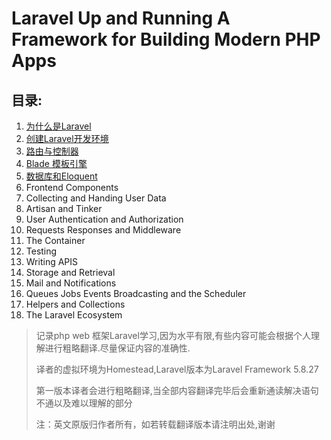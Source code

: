 # Laravel Up and Running A Framework for Building Modern PHP Apps

## 目录:

1. [为什么是Laravel](he-wei-laravel/)
2. [创建Laravel开发环境](chuang-jian-laravel-kai-fa-huan-jing/)
3. [路由与控制器](lu-you-yu-kong-zhi-qi/)
4. [Blade 模板引擎](blade-mo-ban-yin-qing/)
5. [数据库和Eloquent](shu-ju-ku-he-eloquent/)
6. Frontend Components
7. Collecting and Handing User Data
8. Artisan and Tinker
9. User Authentication and Authorization
10. Requests Responses and Middleware
11. The Container
12. Testing
13. Writing APIS
14. Storage and Retrieval
15. Mail and Notifications
16. Queues Jobs Events Broadcasting and the Scheduler
17. Helpers and Collections
18. The Laravel Ecosystem

> 记录php web 框架Laravel学习,因为水平有限,有些内容可能会根据个人理解进行粗略翻译.尽量保证内容的准确性.
>
> 译者的虚拟环境为Homestead,Laravel版本为Laravel Framework 5.8.27
>
> 第一版本译者会进行粗略翻译,当全部内容翻译完毕后会重新通读解决语句不通以及难以理解的部分
>
> 注：英文原版归作者所有，如若转载翻译版本请注明出处,谢谢

